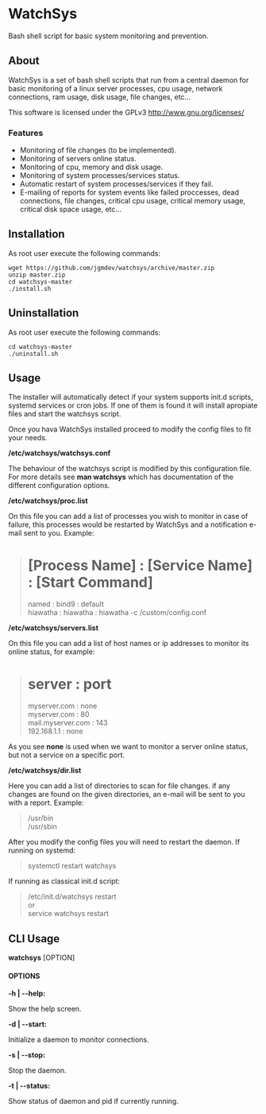 # WatchSys

Bash shell script for basic system monitoring and prevention.

## About

WatchSys is a set of bash shell scripts that run from a central daemon 
for basic monitoring of a linux server processes, cpu usage, 
network connections, ram usage, disk usage, file changes, etc...

This software is licensed under the GPLv3 http://www.gnu.org/licenses/

### Features

* Monitoring of file changes (to be implemented).
* Monitoring of servers online status.
* Monitoring of cpu, memory and disk usage.
* Monitoring of system processes/services status.
* Automatic restart of system processes/services if they fail.
* E-mailing of reports for system events like failed proccesses, 
  dead connections, file changes, critical cpu usage,
  critical memory usage, critical disk space usage, etc...

## Installation

As root user execute the following commands:

```shell
wget https://github.com/jgmdev/watchsys/archive/master.zip
unzip master.zip
cd watchsys-master
./install.sh
```

## Uninstallation

As root user execute the following commands:

```shell
cd watchsys-master
./uninstall.sh
```

## Usage

The installer will automatically detect if your system supports
init.d scripts, systemd services or cron jobs. If one of them is found
it will install apropiate files and start the watchsys script.

Once you hava WatchSys installed proceed to modify the config
files to fit your needs.

**/etc/watchsys/watchsys.conf**

The behaviour of the watchsys script is modified by this configuration file.
For more details see **man watchsys** which has documentation of the
different configuration options.

**/etc/watchsys/proc.list**

On this file you can add a list of processes you wish to monitor
in case of failure, this processes would be restarted by WatchSys
and a notification e-mail sent to you. Example:

> # [Process Name] : [Service Name] : [Start Command] <br />
>   named          :   bind9        :  default <br />
>   hiawatha       :   hiawatha     :  hiawatha -c /custom/config.conf

**/etc/watchsys/servers.list**

On this file you can add a list of host names or ip addresses to 
monitor its online status, for example:

> # server : port <br />
> myserver.com : none <br />
> myserver.com : 80 <br />
> mail.myserver.com : 143 <br />
> 192.168.1.1 : none

As you see **none** is used when we want to monitor a server online
status, but not a service on a specific port.

**/etc/watchsys/dir.list**

Here you can add a list of directories to scan for file changes.
if any changes are found on the given directories, an e-mail
will be sent to you with a report. Example:

> /usr/bin <br />
> /usr/sbin

After you modify the config files you will need to restart the daemon.
If running on systemd:

> systemctl restart watchsys

If running as classical init.d script:

> /etc/init.d/watchsys restart <br />
> or <br />
> service watchsys restart

## CLI Usage

**watchsys** [OPTION]

#### OPTIONS

**-h | --help:**

   Show the help screen.
    
**-d | --start:**

   Initialize a daemon to monitor connections.
    
**-s | --stop:**

   Stop the daemon.
    
**-t | --status:**

   Show status of daemon and pid if currently running.
